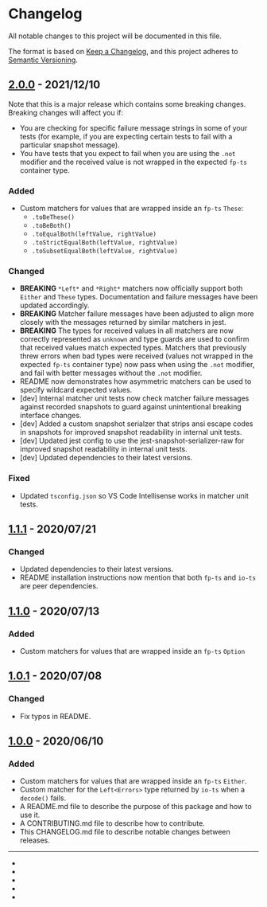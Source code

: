 # Changelog

All notable changes to this project will be documented in this file.

The format is based on [Keep a Changelog](https://keepachangelog.com/en/1.0.0/), and this project
adheres to [Semantic Versioning](https://semver.org/spec/v2.0.0.html).

## [2.0.0] - 2021/12/10

Note that this is a major release which contains some breaking changes. Breaking changes will affect
you if:

- You are checking for specific failure message strings in some of your tests (for example, if you are
  expecting certain tests to fail with a particular snapshot message).
- You have tests that you expect to fail when you are using the `.not` modifier and the received
  value is not wrapped in the expected `fp-ts` container type.

### Added

- Custom matchers for values that are wrapped inside an `fp-ts` `These`:
  - `.toBeThese()`
  - `.toBeBoth()`
  - `.toEqualBoth(leftValue, rightValue)`
  - `.toStrictEqualBoth(leftValue, rightValue)`
  - `.toSubsetEqualBoth(leftValue, rightValue)`

### Changed

- **BREAKING** `*Left*` and `*Right*` matchers now officially support both `Either` and `These`
  types. Documentation and failure messages have been updated accordingly.
- **BREAKING** Matcher failure messages have been adjusted to align more closely with the messages
  returned by similar matchers in jest.
- **BREAKING** The types for received values in all matchers are now correctly represented as
  `unknown` and type guards are used to confirm that received values match expected types. Matchers
  that previously threw errors when bad types were received (values not wrapped in the expected
  `fp-ts` container type) now pass when using the `.not` modifier, and fail with better messages
  without the `.not` modifier.
- README now demonstrates how asymmetric matchers can be used to specify wildcard expected values.
- [dev] Internal matcher unit tests now check matcher failure messages against recorded snapshots to
  guard against unintentional breaking interface changes.
- [dev] Added a custom snapshot serialzer that strips ansi escape codes in snapshots for improved
  snapshot readability in internal unit tests.
- [dev] Updated jest config to use the jest-snapshot-serializer-raw for improved snapshot
  readability in internal unit tests.
- [dev] Updated dependencies to their latest versions.

### Fixed

- Updated `tsconfig.json` so VS Code Intellisense works in matcher unit tests.

## [1.1.1] - 2020/07/21

### Changed

- Updated dependencies to their latest versions.
- README installation instructions now mention that both `fp-ts` and `io-ts` are peer dependencies.

## [1.1.0] - 2020/07/13

### Added

- Custom matchers for values that are wrapped inside an `fp-ts` `Option`

## [1.0.1] - 2020/07/08

### Changed

- Fix typos in README.

## [1.0.0] - 2020/06/10

### Added

- Custom matchers for values that are wrapped inside an `fp-ts` `Either`.
- Custom matcher for the `Left<Errors>` type returned by `io-ts` when a `decode()` fails.
- A README.md file to describe the purpose of this package and how to use it.
- A CONTRIBUTING.md file to describe how to contribute.
- This CHANGELOG.md file to describe notable changes between releases.

---

- [2.0.0]: https://github.com/relmify/jest-fp-ts/compare/v1.1.1...v2.0.0
- [1.1.1]: https://github.com/relmify/jest-fp-ts/compare/v1.1.0...v1.1.1
- [1.1.0]: https://github.com/relmify/jest-fp-ts/compare/v1.0.1...v1.1.0
- [1.0.1]: https://github.com/relmify/jest-fp-ts/compare/v1.0.0...v1.0.1
- [1.0.0]: https://github.com/relmify/jest-fp-ts/releases/tag/v1.0.0
